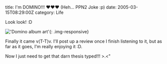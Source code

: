 title: I'm DOMINO!!! ♥♥♥ (Heh… PPN2 Joke :p)
date: 2005-03-15T08:29:00Z
category: Life

Look look! :D

!['Domino album art'](http://img.photobucket.com/albums/v95/seh_hui/albums/toratoratora.jpg){: .img-responsive}

Finally it came v(T-T)v. I'll post up a review once I finish listening to it, but as far as it goes, I'm really enjoying it :D.

Now I just need to get that darn thesis typed!!! >.<"
